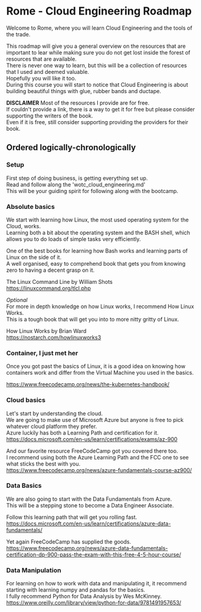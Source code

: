 # Rome - Cloud Engineering Roadmap

Welcome to Rome, where you will learn Cloud Engineering and the tools of the trade.

This roadmap will give you a general overview on the resources that are important to lear while making sure you do not get lost inside the forest of resources that are available.  
There is never one way to learn, but this will be a collection of resources that I used and deemed valuable.  
Hopefully you will like it too.  
During this course you will start to notice that Cloud Engineering is about building beautiful things with glue, rubber bands and ductape.

**DISCLAIMER**
Most of the resources I provide are for free.  
If couldn't provide a link, there is a way to get it for free but please consider supporting the writers of the book.  
Even if it is free, still consider supporting providing the providers for their book.

## Ordered logically-chronologically

### Setup

First step of doing business, is getting everything set up.  
Read and follow along the 'wotc_cloud_engineering.md'  
This will be your guiding spirit for following along with the bootcamp.

### Absolute basics

We start with learning how Linux, the most used operating system for the Cloud, works.  
Learning both a bit about the operating system and the BASH shell, which allows you to do loads of simple tasks very efficiently.

One of the best books for learning how Bash works and learning parts of Linux on the side of it.  
A well organised, easy to comprehend book that gets you from knowing zero to having a decent grasp on it.

The Linux Command Line by William Shots  
https://linuxcommand.org/tlcl.php

_Optional_  
For more in depth knowledge on how Linux works, I recommend How Linux Works.  
This is a tough book that will get you into to more nitty gritty of Linux.

How Linux Works by Brian Ward  
https://nostarch.com/howlinuxworks3

### Container, I just met her

Once you got past the basics of Linux, it is a good idea on knowing how
containers work and differ from the Virtual Machine you used in the basics.

https://www.freecodecamp.org/news/the-kubernetes-handbook/

### Cloud basics

Let's start by understanding the cloud.  
We are going to make use of Microsoft Azure but anyone is free to pick whatever cloud platform they prefer.  
Azure luckily has both a Learning Path and certification for it.  
https://docs.microsoft.com/en-us/learn/certifications/exams/az-900

And our favorite resource FreeCodeCamp got you covered there too.  
I recommend using both the Azure Learning Path and the FCC one to see what
sticks the best with you.  
https://www.freecodecamp.org/news/azure-fundamentals-course-az900/

### Data Basics

We are also going to start with the Data Fundamentals from Azure.  
This will be a stepping stone to become a Data Engineer Associate.

Follow this learning path that will get you rolling fast.
https://docs.microsoft.com/en-us/learn/certifications/azure-data-fundamentals/

Yet again FreeCodeCamp has supplied the goods.  
https://www.freecodecamp.org/news/azure-data-fundamentals-certification-dp-900-pass-the-exam-with-this-free-4-5-hour-course/

### Data Manipulation

For learning on how to work with data and manipulating it, it recommend  
starting with learning numpy and pandas for the basics.  
I fully recommend Python for Data Analysis by Wes McKinney.  
https://www.oreilly.com/library/view/python-for-data/9781491957653/
